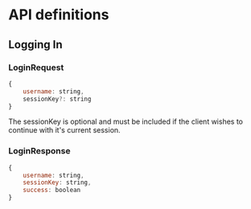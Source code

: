 # API definitions

## Logging In

### LoginRequest
```js
{
    username: string,
    sessionKey?: string
}
```
The sessionKey is optional and must be included if the client wishes to continue with it's current session.

### LoginResponse
```js
{
    username: string,
    sessionKey: string,
    success: boolean
}
```

